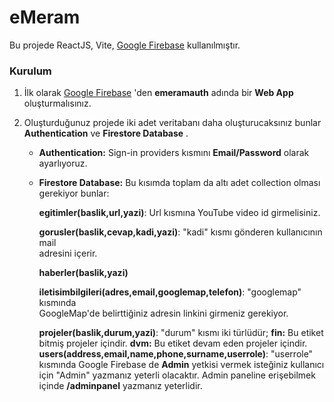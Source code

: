 # eMeram
Bu projede ReactJS, Vite, [Google Firebase](https://firebase.google.com/)  kullanılmıştır.

### Kurulum

 1. İlk olarak [Google Firebase](https://firebase.google.com/)  'den **emeramauth**  adında bir **Web App** oluşturmalısınız.
 
 2. Oluşturduğunuz projede iki adet veritabanı daha oluşturucaksınız bunlar **Authentication** ve **Firestore Database** .
	 
	 - **Authentication:** Sign-in providers kısmını **Email/Password**  olarak ayarlıyoruz.
	 - **Firestore Database:**  Bu kısımda toplam da  altı adet collection olması gerekiyor bunlar:
	 
		 **egitimler(baslik,url,yazi)**: Url kısmına YouTube video id girmelisiniz.
		 
		 **gorusler(baslik,cevap,kadi,yazi)**:  "kadi" kısmı gönderen kullanıcının mail 		
			  adresini içerir.
			  
		 **haberler(baslik,yazi)**
		 
		 **iletisimbilgileri(adres,email,googlemap,telefon)**: "googlemap" kısmında 	 
		 GoogleMap'de belirttiğiniz adresin linkini girmeniz gerekiyor.
		 
		**projeler(baslik,durum,yazi)**:  "durum" kısmı iki türlüdür;
			**fin:** Bu etiket bitmiş projeler içindir.	
			**dvm:** Bu etiket devam eden projeler içindir.	
	  **users(address,email,name,phone,surname,userrole)**: "userrole" kısmında 	   	Google Firebase de **Admin** yetkisi vermek isteğiniz kullanıcı için "Admin" yazmanız yeterli olacaktır. Admin paneline erişebilmek içinde **/adminpanel**  yazmanız yeterlidir.
